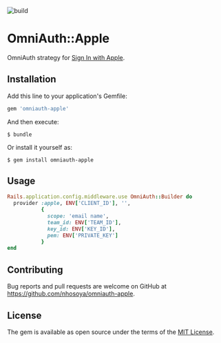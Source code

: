 ![build](https://github.com/nhosoya/omniauth-apple/workflows/RSpec/badge.svg?branch=master&event=push)

# OmniAuth::Apple

OmniAuth strategy for [Sign In with Apple](https://developer.apple.com/sign-in-with-apple/).

## Installation

Add this line to your application's Gemfile:

```ruby
gem 'omniauth-apple'
```

And then execute:

    $ bundle

Or install it yourself as:

    $ gem install omniauth-apple

## Usage

```ruby
Rails.application.config.middleware.use OmniAuth::Builder do
  provider :apple, ENV['CLIENT_ID'], '',
           {
             scope: 'email name',
             team_id: ENV['TEAM_ID'],
             key_id: ENV['KEY_ID'],
             pem: ENV['PRIVATE_KEY']
           }
end
```

## Contributing

Bug reports and pull requests are welcome on GitHub at https://github.com/nhosoya/omniauth-apple.

## License

The gem is available as open source under the terms of the [MIT License](https://opensource.org/licenses/MIT).
